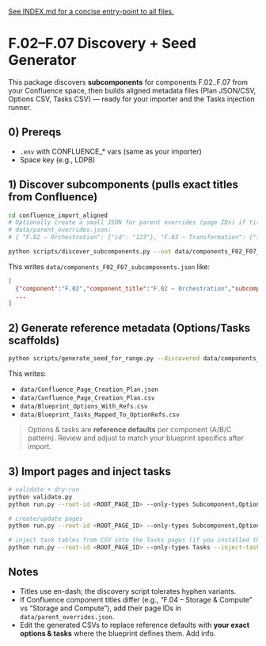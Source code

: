 [See INDEX.md for a concise entry-point to all files.](./INDEX.md)


# F.02–F.07 Discovery + Seed Generator

This package discovers **subcomponents** for components F.02..F.07 from your Confluence space,
then builds aligned metadata files (Plan JSON/CSV, Options CSV, Tasks CSV) — ready for your importer
and the Tasks injection runner.

## 0) Prereqs
- `.env` with CONFLUENCE_* vars (same as your importer)
- Space key (e.g., LDPB)

## 1) Discover subcomponents (pulls exact titles from Confluence)

```bash
cd confluence_import_aligned
# Optionally create a small JSON for parent overrides (page IDs) if titles vary:
# data/parent_overrides.json:
# { "F.02 – Orchestration": {"id": "123"}, "F.03 – Transformation": {"id":"456"} }

python scripts/discover_subcomponents.py --out data/components_F02_F07_subcomponents.json --parent-overrides data/parent_overrides.json
```

This writes `data/components_F02_F07_subcomponents.json` like:
```json
[
  {"component":"F.02","component_title":"F.02 – Orchestration","subcomponents":[{"code":"F.02.1","title":"F.02.1 – ..."}]},
  ...
]
```

## 2) Generate reference metadata (Options/Tasks scaffolds)

```bash
python scripts/generate_seed_for_range.py --discovered data/components_F02_F07_subcomponents.json --out-dir data
```

This writes:
- `data/Confluence_Page_Creation_Plan.json`
- `data/Confluence_Page_Creation_Plan.csv`
- `data/Blueprint_Options_With_Refs.csv`
- `data/Blueprint_Tasks_Mapped_To_OptionRefs.csv`

> Options & tasks are **reference defaults** per component (A/B/C pattern). Review and adjust to match your blueprint specifics after import.

## 3) Import pages and inject tasks

```bash
# validate + dry-run
python validate.py
python run.py --root-id <ROOT_PAGE_ID> --only-types Subcomponent,Option,Tasks --dry-run --limit 60

# create/update pages
python run.py --root-id <ROOT_PAGE_ID> --only-types Subcomponent,Option,Tasks --update

# inject task tables from CSV into the Tasks pages (if you installed the patch from earlier):
python run.py --root-id <ROOT_PAGE_ID> --only-types Tasks --inject-tasks --update
```

## Notes
- Titles use en-dash; the discovery script tolerates hyphen variants.
- If Confluence component titles differ (e.g., “F.04 – Storage & Compute” vs “Storage and Compute”), add their page IDs in `data/parent_overrides.json`.
- Edit the generated CSVs to replace reference defaults with **your exact options & tasks** where the blueprint defines them. Add info.
